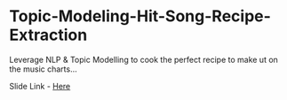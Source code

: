 # Topic-Modeling-Hit-Song-Recipe-Extraction
Leverage NLP &amp; Topic Modelling to cook the perfect recipe to make ut on the music charts…


Slide Link - [Here](https://docs.google.com/presentation/d/1GMqjlAWCfDdc7y0y2mybQX5f6f1bDdr27xFjRIxIOlc/edit?usp=sharing)
